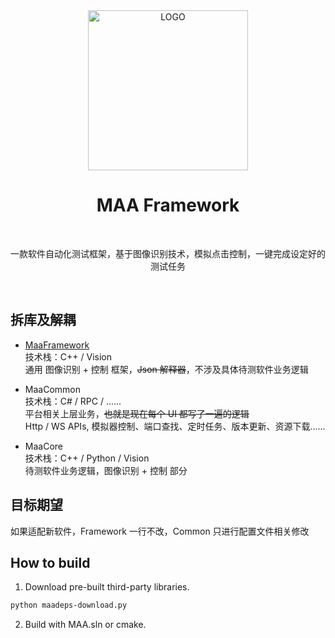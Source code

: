 <div align="center">

<img alt="LOGO" src="https://cdn.jsdelivr.net/gh/MaaAssistantArknights/design@main/logo/maa-logo_512x512.png" width="256" height="256" />

# MAA Framework

<br>

一款软件自动化测试框架，基于图像识别技术，模拟点击控制，一键完成设定好的测试任务

</div>

<br>

## 拆库及解耦

- [MaaFramework](https://github.com/MaaAssistantArknights/MaaFramework)  
  技术栈：C++ / Vision  
  通用 图像识别 + 控制 框架，~~Json 解释器~~，不涉及具体待测软件业务逻辑

- MaaCommon  
  技术栈：C# / RPC / ......  
  平台相关上层业务，~~也就是现在每个 UI 都写了一遍的逻辑~~  
  Http / WS APIs, 模拟器控制、端口查找、定时任务、版本更新、资源下载……

- MaaCore  
  技术栈：C++ / Python / Vision  
  待测软件业务逻辑，图像识别 + 控制 部分

## 目标期望

如果适配新软件，Framework 一行不改，Common 只进行配置文件相关修改

## How to build

1. Download pre-built third-party libraries.
  
  ```bash
  python maadeps-download.py
  ```

2. Build with MAA.sln or cmake.
